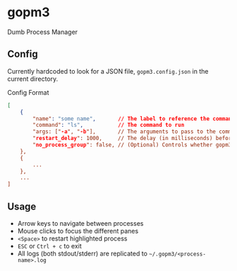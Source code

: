 # gopm3
Dumb Process Manager

## Config
Currently hardcoded to look for a JSON file, `gopm3.config.json` in the current
directory.

Config Format
```json
[
    {
        "name": "some name",       // The label to reference the command by
        "command": "ls",           // The command to run
        "args: ["-a", "-b"],       // The arguments to pass to the command
        "restart_delay": 1000,     // The delay (in milliseconds) before each restarts
        "no_process_group": false, // (Optional) Controls whether gopm3 should kill the child processes of the command as well
    },
    {
        ...
    },
    ...
]
```

## Usage
- Arrow keys to navigate between processes
- Mouse clicks to focus the different panes
- `<Space>` to restart highlighted process
- `ESC` or `Ctrl + c` to exit
- All logs (both stdout/stderr) are replicated to `~/.gopm3/<process-name>.log`

